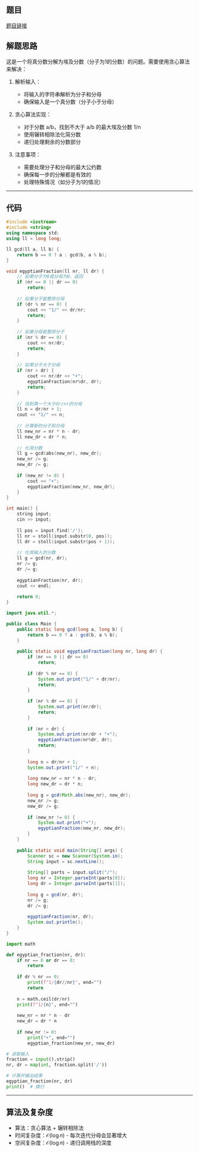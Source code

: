 ## 题目
[题目链接](https://www.nowcoder.com/practice/e0480b2c6aa24bfba0935ffcca3ccb7b?tpId=37&tqId=36906&sourceUrl=/exam/oj&channenl=wgithub&fromPut=wgithub)

## 解题思路

这是一个将真分数分解为埃及分数（分子为1的分数）的问题。需要使用贪心算法来解决：

1. 解析输入：
   - 将输入的字符串解析为分子和分母
   - 确保输入是一个真分数（分子小于分母）

2. 贪心算法实现：
   - 对于分数 a/b，找到不大于 a/b 的最大埃及分数 1/n
   - 使用辗转相除法化简分数
   - 递归处理剩余的分数部分

3. 注意事项：
   - 需要处理分子和分母的最大公约数
   - 确保每一步的分解都是有效的
   - 处理特殊情况（如分子为1的情况）

---

## 代码

``` cpp []
#include <iostream>
#include <string>
using namespace std;
using ll = long long;

ll gcd(ll a, ll b) {
    return b == 0 ? a : gcd(b, a % b);
}

void egyptianFraction(ll nr, ll dr) {
    // 如果分子为0或分母为0，返回
    if (nr == 0 || dr == 0)
        return;
    
    // 如果分子能整除分母
    if (dr % nr == 0) {
        cout << "1/" << dr/nr;
        return;
    }
    
    // 如果分母能整除分子
    if (nr % dr == 0) {
        cout << nr/dr;
        return;
    }
    
    // 如果分子大于分母
    if (nr > dr) {
        cout << nr/dr << "+";
        egyptianFraction(nr%dr, dr);
        return;
    }
    
    // 找到第一个大于dr/nr的分母
    ll n = dr/nr + 1;
    cout << "1/" << n;
    
    // 计算新的分子和分母
    ll new_nr = nr * n - dr;
    ll new_dr = dr * n;
    
    // 化简分数
    ll g = gcd(abs(new_nr), new_dr);
    new_nr /= g;
    new_dr /= g;
    
    if (new_nr != 0) {
        cout << "+";
        egyptianFraction(new_nr, new_dr);
    }
}

int main() {
    string input;
    cin >> input;
    
    ll pos = input.find('/');
    ll nr = stoll(input.substr(0, pos));
    ll dr = stoll(input.substr(pos + 1));
    
    // 化简输入的分数
    ll g = gcd(nr, dr);
    nr /= g;
    dr /= g;
    
    egyptianFraction(nr, dr);
    cout << endl;
    
    return 0;
}
```
``` java []
import java.util.*;

public class Main {
    public static long gcd(long a, long b) {
        return b == 0 ? a : gcd(b, a % b);
    }
    
    public static void egyptianFraction(long nr, long dr) {
        if (nr == 0 || dr == 0)
            return;
            
        if (dr % nr == 0) {
            System.out.print("1/" + dr/nr);
            return;
        }
        
        if (nr % dr == 0) {
            System.out.print(nr/dr);
            return;
        }
        
        if (nr > dr) {
            System.out.print(nr/dr + "+");
            egyptianFraction(nr%dr, dr);
            return;
        }
        
        long n = dr/nr + 1;
        System.out.print("1/" + n);
        
        long new_nr = nr * n - dr;
        long new_dr = dr * n;
        
        long g = gcd(Math.abs(new_nr), new_dr);
        new_nr /= g;
        new_dr /= g;
        
        if (new_nr != 0) {
            System.out.print("+");
            egyptianFraction(new_nr, new_dr);
        }
    }
    
    public static void main(String[] args) {
        Scanner sc = new Scanner(System.in);
        String input = sc.nextLine();
        
        String[] parts = input.split("/");
        long nr = Integer.parseInt(parts[0]);
        long dr = Integer.parseInt(parts[1]);
        
        long g = gcd(nr, dr);
        nr /= g;
        dr /= g;
        
        egyptianFraction(nr, dr);
        System.out.println();
    }
}
```
``` python []
import math

def egyptian_fraction(nr, dr):
    if nr == 0 or dr == 0:
        return
        
    if dr % nr == 0:
        print(f"1/{dr//nr}", end="")
        return
        
    n = math.ceil(dr/nr)
    print(f"1/{n}", end="")
    
    new_nr = nr * n - dr
    new_dr = dr * n
    
    if new_nr != 0:
        print("+", end="")
        egyptian_fraction(new_nr, new_dr)

# 读取输入
fraction = input().strip()
nr, dr = map(int, fraction.split('/'))

# 计算并输出结果
egyptian_fraction(nr, dr)
print()  # 换行
```

---

## 算法及复杂度
- 算法：贪心算法 + 辗转相除法
- 时间复杂度：$\mathcal{O}(\log n)$ - 每次迭代分母会显著增大
- 空间复杂度：$\mathcal{O}(\log n)$ - 递归调用栈的深度
